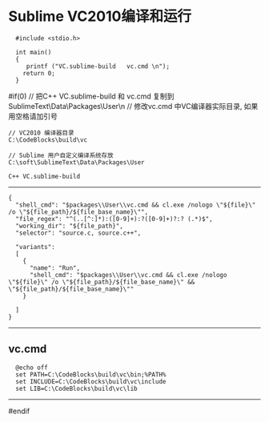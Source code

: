 #  Sublime VC2010编译和运行

      #include <stdio.h>

      int main()
      {
         printf ("VC.sublime-build   vc.cmd \n");
        return 0;
      }


#if(0)
    //  把C++ VC.sublime-build 和 vc.cmd 复制到 SublimeText\\Data\\Packages\\User\n 
    //  修改vc.cmd 中VC编译器实际目录, 如果用空格请加引号

    // VC2010 编译器目录
    C:\CodeBlocks\build\vc

    // Sublime 用户自定义编译系统存放
    C:\soft\SublimeText\Data\Packages\User

    C++ VC.sublime-build
-------------------------------------

    {
      "shell_cmd": "$packages\\User\\vc.cmd && cl.exe /nologo \"${file}\" /o \"${file_path}/${file_base_name}\"",
      "file_regex": "^(..[^:]*):([0-9]+):?([0-9]+)?:? (.*)$",
      "working_dir": "${file_path}",
      "selector": "source.c, source.c++",

      "variants": 
      [ 
        {
          "name": "Run",
          "shell_cmd": "$packages\\User\\vc.cmd && cl.exe /nologo \"${file}\" /o \"${file_path}/${file_base_name}\" && \"${file_path}/${file_base_name}\""
        }

      ]
    }
-------------------------------------

vc.cmd
-------------------------------------

      @echo off
      set PATH=C:\CodeBlocks\build\vc\bin;%PATH%
      set INCLUDE=C:\CodeBlocks\build\vc\include
      set LIB=C:\CodeBlocks\build\vc\lib

-------------------------------------
#endif

